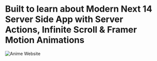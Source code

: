 # Built to learn about Modern Next 14 Server Side App with Server Actions, Infinite Scroll & Framer Motion Animations

![Anime Website](![image](https://github.com/Danielye123/anime_vault/assets/73367368/fa29f016-b409-4248-8692-393cc6762c4c)
)
 
 
